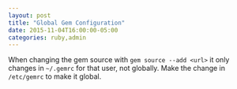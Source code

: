 ```yaml
---
layout: post
title: "Global Gem Configuration"
date: 2015-11-04T16:00:00-05:00
categories: ruby,admin
---
```


When changing the gem source with `gem source --add <url>` it only changes in
`~/.gemrc` for that user, not globally. Make the change in `/etc/gemrc` to make
it global.
